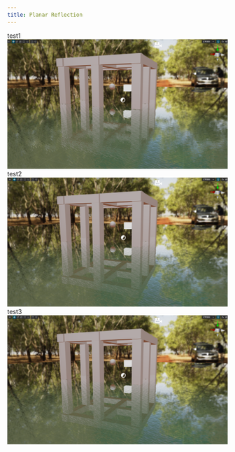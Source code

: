 ```yaml
---
title: Planar Reflection
---
```

test1
<img src="./planar-reflection/planar-1.png">
test2
<img src="planar2.png">
test3
![](planar2.png)
